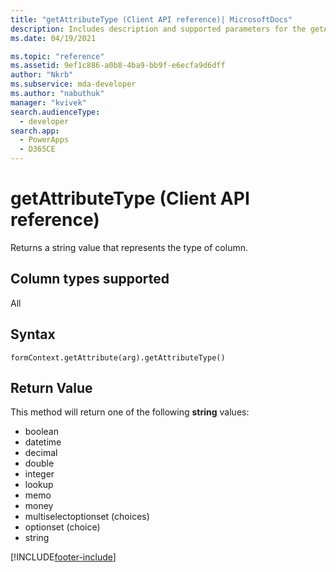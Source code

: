 ```yaml
---
title: "getAttributeType (Client API reference)| MicrosoftDocs"
description: Includes description and supported parameters for the getAttributeType method.
ms.date: 04/19/2021

ms.topic: "reference"
ms.assetid: 9ef1c886-a0b8-4ba9-bb9f-e6ecfa9d6dff
author: "Nkrb"
ms.subservice: mda-developer
ms.author: "nabuthuk"
manager: "kvivek"
search.audienceType: 
  - developer
search.app: 
  - PowerApps
  - D365CE
---
```

# getAttributeType (Client API reference)



Returns a string value that represents the type of column. 

## Column types supported

All

## Syntax

`formContext.getAttribute(arg).getAttributeType()`

## Return Value

This method will return one of the following **string** values:

- boolean
- datetime
- decimal
- double
- integer
- lookup
- memo
- money
- multiselectoptionset (choices)
- optionset (choice)
- string


[!INCLUDE[footer-include](../../../../../includes/footer-banner.md)]
